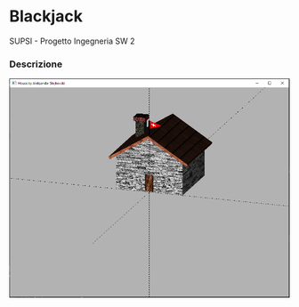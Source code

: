 # Blackjack
SUPSI - Progetto Ingegneria SW 2

### Descrizione
![alt text](https://github.com/aleksandarstojkovski/OpenGL/blob/master/img/window.PNG)
